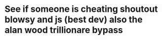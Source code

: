 # See if someone is cheating shoutout blowsy and js (best dev) also the alan wood trillionare bypass
